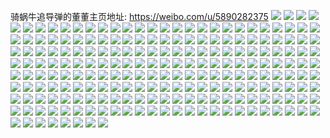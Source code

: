 骑蜗牛追导弹的董董主页地址: https://weibo.com/u/5890282375 
![](https://wx4.sinaimg.cn/mw2000/006qD1wrly1h8v8clm4q8j30u0140gsu.jpg) 
![](https://wx4.sinaimg.cn/mw2000/006qD1wrly1h8v8clvlujj30u01400z3.jpg) 
![](https://wx4.sinaimg.cn/mw2000/006qD1wrly1h8v8cm4df0j30u0140gsa.jpg) 
![](https://wx4.sinaimg.cn/mw2000/006qD1wrly1h8v8cmc0llj30u0140n52.jpg) 
![](https://wx4.sinaimg.cn/mw2000/006qD1wrly1h8oqb6934pj30u01p0jxu.jpg) 
![](https://wx4.sinaimg.cn/mw2000/006qD1wrly1h85t7z0irej30wh1qtjwz.jpg) 
![](https://wx4.sinaimg.cn/mw2000/006qD1wrly1h85t81y2gmj329p36chdw.jpg) 
![](https://wx4.sinaimg.cn/mw2000/006qD1wrly1h85t84maibj31cw36c1ky.jpg) 
![](https://wx4.sinaimg.cn/mw2000/006qD1wrly1h85t8813zhj319s36chdu.jpg) 
![](https://wx4.sinaimg.cn/mw2000/006qD1wrly1h85t8b55mbj316t36cqv5.jpg) 
![](https://wx4.sinaimg.cn/mw2000/006qD1wrly1h85t8cydaej313y1haqqd.jpg) 
![](https://wx4.sinaimg.cn/mw2000/006qD1wrly1h85t9miteyj31ou2akhdt.jpg) 
![](https://wx4.sinaimg.cn/mw2000/006qD1wrly1h85t9qtwe9j316w36ce83.jpg) 
![](https://wx4.sinaimg.cn/mw2000/006qD1wrly1h85t9s0p75j311k1cg7uj.jpg) 
![](https://wx4.sinaimg.cn/mw2000/006qD1wrly1h7j0x1momwj31sc2ds7wh.jpg) 
![](https://wx4.sinaimg.cn/mw2000/006qD1wrly1h7j0x4jt1nj32c035le84.jpg) 
![](https://wx4.sinaimg.cn/mw2000/006qD1wrly1h7j0x15g49j315o334u0x.jpg) 
![](https://wx4.sinaimg.cn/mw2000/006qD1wrly1h7j0x6h4gnj315o334x6p.jpg) 
![](https://wx4.sinaimg.cn/mw2000/006qD1wrly1h7j0x8a0fdj315o334x6p.jpg) 
![](https://wx4.sinaimg.cn/mw2000/006qD1wrly1h7j0x971r6j325o2vk4qq.jpg) 
![](https://wx4.sinaimg.cn/mw2000/006qD1wrly1h7855mesm7j31zv2o31ky.jpg) 
![](https://wx4.sinaimg.cn/mw2000/006qD1wrly1h7855kptfej30wi1bjtby.jpg) 
![](https://wx4.sinaimg.cn/mw2000/006qD1wrly1h7855nrijwj30ul131dkf.jpg) 
![](https://wx4.sinaimg.cn/mw2000/006qD1wrly1h7855qn8mnj32j52bgx6p.jpg) 
![](https://wx4.sinaimg.cn/mw2000/006qD1wrly1h785640f5xj32c03404qs.jpg) 
![](https://wx4.sinaimg.cn/mw2000/006qD1wrly1h6tocplqljj30wi1c3n02.jpg) 
![](https://wx4.sinaimg.cn/mw2000/006qD1wrly1h6tocp7eplj30wf1bwqgs.jpg) 
![](https://wx4.sinaimg.cn/mw2000/006qD1wrly1h6env0wwo0j3292302gw1.jpg) 
![](https://wx4.sinaimg.cn/mw2000/006qD1wrly1h6env1rh90j327y2ym7wi.jpg) 
![](https://wx4.sinaimg.cn/mw2000/006qD1wrly1h6env2mualj329931q12k.jpg) 
![](https://wx4.sinaimg.cn/mw2000/006qD1wrly1h5upyulxjej31sc2dshdt.jpg) 
![](https://wx4.sinaimg.cn/mw2000/006qD1wrly1h5upyvl0blj31qb2b3b29.jpg) 
![](https://wx4.sinaimg.cn/mw2000/006qD1wrly1h5upywc5hbj31ox2cqaxm.jpg) 
![](https://wx4.sinaimg.cn/mw2000/006qD1wrly1h5mp0mzu8nj30u214cgut.jpg) 
![](https://wx4.sinaimg.cn/mw2000/006qD1wrly1h4zqc6ij1jj31da1rnnl1.jpg) 
![](https://wx4.sinaimg.cn/mw2000/006qD1wrly1h4zqca5c8rj31ps2ae1kx.jpg) 
![](https://wx4.sinaimg.cn/mw2000/006qD1wrly1h4wcpn5v2pj30u0159ndo.jpg) 
![](https://wx4.sinaimg.cn/mw2000/006qD1wrly1h4wcpozfdej30u014f178.jpg) 
![](https://wx4.sinaimg.cn/mw2000/006qD1wrly1h4if7hrq1yj30t7138alf.jpg) 
![](https://wx4.sinaimg.cn/mw2000/006qD1wrly1h4if7i8zcnj31sc2dse81.jpg) 
![](https://wx4.sinaimg.cn/mw2000/006qD1wrly1h4if7ilxsmj30tz12nk2v.jpg) 
![](https://wx4.sinaimg.cn/mw2000/006qD1wrly1h46jhp04jbj33402c0e83.jpg) 
![](https://wx4.sinaimg.cn/mw2000/006qD1wrly1h46jhu5crwj30wf10l7dc.jpg) 
![](https://wx4.sinaimg.cn/mw2000/006qD1wrly1h46jhulj5xj30u01hc12i.jpg) 
![](https://wx4.sinaimg.cn/mw2000/006qD1wrly1h46jhv2v1hj30u01hcnaq.jpg) 
![](https://wx4.sinaimg.cn/mw2000/006qD1wrly1h46jhy2uxdj30u0140wqr.jpg) 
![](https://wx4.sinaimg.cn/mw2000/006qD1wrly1h1u0tos6vqj32ds1sce81.jpg) 
![](https://wx4.sinaimg.cn/mw2000/006qD1wrly1h1u0tpbdt1j31vi1e64os.jpg) 
![](https://wx4.sinaimg.cn/mw2000/006qD1wrly1h1nefg34njj32ai1qob29.jpg) 
![](https://wx4.sinaimg.cn/mw2000/006qD1wrly1h1nefh53ipj31nj19r4oo.jpg) 
![](https://wx4.sinaimg.cn/mw2000/006qD1wrly1h1nefhiz5gj32ds1schdt.jpg) 
![](https://wx4.sinaimg.cn/mw2000/006qD1wrly1h1nefhy1qqj32ds1scb29.jpg) 
![](https://wx4.sinaimg.cn/mw2000/006qD1wrly1h1nefiif1cj32ds1schb7.jpg) 
![](https://wx4.sinaimg.cn/mw2000/006qD1wrly1h1nefix94tj32ds1sce81.jpg) 
![](https://wx4.sinaimg.cn/mw2000/006qD1wrly1h1h9tuhii0j31sc2ds7wi.jpg) 
![](https://wx4.sinaimg.cn/mw2000/006qD1wrly1h1h9tv4g20j31sc2ds7wi.jpg) 
![](https://wx4.sinaimg.cn/mw2000/006qD1wrly1h1h9tw15lej31sc2ds4qq.jpg) 
![](https://wx4.sinaimg.cn/mw2000/006qD1wrly1h01oks8c27j32c0340kjl.jpg) 
![](https://wx4.sinaimg.cn/mw2000/006qD1wrly1gzofct3jerj31fa1wde81.jpg) 
![](https://wx4.sinaimg.cn/mw2000/006qD1wrly1gzofcwdd36j31wq2jn7wj.jpg) 
![](https://wx4.sinaimg.cn/mw2000/006qD1wrly1gzofd23zqgj32c03404qs.jpg) 
![](https://wx4.sinaimg.cn/mw2000/006qD1wrly1gz3sttey83j31uo2gwb2a.jpg) 
![](https://wx4.sinaimg.cn/mw2000/006qD1wrly1gz3stw0duej31fy1x9b29.jpg) 
![](https://wx4.sinaimg.cn/mw2000/006qD1wrly1gz3su4xulqj32c0340hdu.jpg) 
![](https://wx4.sinaimg.cn/mw2000/006qD1wrly1gz3stub7jsj31400u0gy4.jpg) 
![](https://wx4.sinaimg.cn/mw2000/006qD1wrly1gz3susuia4j31301g07wh.jpg) 
![](https://wx4.sinaimg.cn/mw2000/006qD1wrly1gz3sumc598j31u62fl7wi.jpg) 
![](https://wx4.sinaimg.cn/mw2000/006qD1wrly1gy9q444zogj315o334u0x.jpg) 
![](https://wx4.sinaimg.cn/mw2000/006qD1wrly1gy9q44inrij315o1ja1gz.jpg) 
![](https://wx4.sinaimg.cn/mw2000/006qD1wrly1gy9q49awgtj32ae2wbhdu.jpg) 
![](https://wx4.sinaimg.cn/mw2000/006qD1wrly1gy9q4baontj320k2orx6q.jpg) 
![](https://wx4.sinaimg.cn/mw2000/006qD1wrly1gy9q4q2pq4j323u35s7wj.jpg) 
![](https://wx4.sinaimg.cn/mw2000/006qD1wrgy1gy4d3pd0j5j32c03401ky.jpg) 
![](https://wx4.sinaimg.cn/mw2000/006qD1wrly1gxqfxhfaqzj32c033yx6q.jpg) 
![](https://wx4.sinaimg.cn/mw2000/006qD1wrly1gxqfxl65sbj32c033y7wj.jpg) 
![](https://wx4.sinaimg.cn/mw2000/006qD1wrly1gxqfxoo8i2j32c033ynpe.jpg) 
![](https://wx4.sinaimg.cn/mw2000/006qD1wrly1gx6fthr56qj30u00u0go1.jpg) 
![](https://wx4.sinaimg.cn/mw2000/006qD1wrly1gx6fti5scgj30u00u0gs7.jpg) 
![](https://wx4.sinaimg.cn/mw2000/006qD1wrly1gx6ftjjcubj32c0340b2a.jpg) 
![](https://wx4.sinaimg.cn/mw2000/006qD1wrly1gx6ftb1hrhj32c0340b2c.jpg) 
![](https://wx4.sinaimg.cn/mw2000/006qD1wrly1gx6fth2s2dj32142mse82.jpg) 
![](https://wx4.sinaimg.cn/mw2000/006qD1wrly1gx6fubnjvaj32c0340hdw.jpg) 
![](https://wx4.sinaimg.cn/mw2000/006qD1wrly1gx6fu4nrsqj32c0340hdt.jpg) 
![](https://wx4.sinaimg.cn/mw2000/006qD1wrly1gx6ftddnv5j33402c0qv5.jpg) 
![](https://wx4.sinaimg.cn/mw2000/006qD1wrly1gx6ftfel01j30v41077cb.jpg) 
![](https://wx4.sinaimg.cn/mw2000/006qD1wrly1gvye8soawrj32c03404qr.jpg) 
![](https://wx4.sinaimg.cn/mw2000/006qD1wrly1gvye90pnh3j32c0340u0y.jpg) 
![](https://wx4.sinaimg.cn/mw2000/006qD1wrly1gvye9fjpvsj33402c0x6q.jpg) 
![](https://wx4.sinaimg.cn/mw2000/006qD1wrly1gvye92ayppj32c02c0kjl.jpg) 
![](https://wx4.sinaimg.cn/mw2000/006qD1wrly1gvye94l9lbj32c02c0npd.jpg) 
![](https://wx4.sinaimg.cn/mw2000/006qD1wrly1gvye97k5qhj32c0340qv5.jpg) 
![](https://wx4.sinaimg.cn/mw2000/006qD1wrly1gvye9i0teyj30wd16xtlu.jpg) 
![](https://wx4.sinaimg.cn/mw2000/006qD1wrly1gvye9mvte2j31o02801kx.jpg) 
![](https://wx4.sinaimg.cn/mw2000/006qD1wrly1gvye9t2d1uj32c0340x6r.jpg) 
![](https://wx4.sinaimg.cn/mw2000/006qD1wrly1gujcsdpmb8j62c0340hdu02.jpg) 
![](https://wx4.sinaimg.cn/mw2000/006qD1wrly1gujcsio5k5j62c0340e8202.jpg) 
![](https://wx4.sinaimg.cn/mw2000/006qD1wrly1guctc8s32sj60a00b2q3a02.jpg) 
![](https://wx4.sinaimg.cn/mw2000/006qD1wrly1gttzjqztn2j30sj126grq.jpg) 
![](https://wx4.sinaimg.cn/mw2000/006qD1wrly1grena5652xj30zq1bnh0o.jpg) 
![](https://wx4.sinaimg.cn/mw2000/006qD1wrly1grenc6t2ksj32c03407wl.jpg) 
![](https://wx4.sinaimg.cn/mw2000/006qD1wrly1grenc9ym8nj30rs1jktsa.jpg) 
![](https://wx4.sinaimg.cn/mw2000/006qD1wrly1grenblisubj30rs334npd.jpg) 
![](https://wx4.sinaimg.cn/mw2000/006qD1wrly1grenccb5tej32c02c0qiw.jpg) 
![](https://wx4.sinaimg.cn/mw2000/006qD1wrly1grencfl2u0j32c02c0az7.jpg) 
![](https://wx4.sinaimg.cn/mw2000/006qD1wrly1grenci3acgj32c02c019m.jpg) 
![](https://wx4.sinaimg.cn/mw2000/006qD1wrly1grenclom16j32c02c0wz3.jpg) 
![](https://wx4.sinaimg.cn/mw2000/006qD1wrly1grenbfk5mjj32c0340b18.jpg) 
![](https://wx4.sinaimg.cn/mw2000/006qD1wrly1gr6nf3nxonj32c03407s8.jpg) 
![](https://wx4.sinaimg.cn/mw2000/006qD1wrly1gr6nf1xusrj33402c0tyr.jpg) 
![](https://wx4.sinaimg.cn/mw2000/006qD1wrly1gr6nf5cx20j32c03404qp.jpg) 
![](https://wx4.sinaimg.cn/mw2000/006qD1wrly1gr6nf7ej80j32c0340qv5.jpg) 
![](https://wx4.sinaimg.cn/mw2000/006qD1wrly1gqtfxnnv62j30u00y6n5u.jpg) 
![](https://wx4.sinaimg.cn/mw2000/006qD1wrly1gpzn91zputj30u00u0wki.jpg) 
![](https://wx4.sinaimg.cn/mw2000/006qD1wrly1gpzn92tj9jj30u00u0aiv.jpg) 
![](https://wx4.sinaimg.cn/mw2000/006qD1wrly1gpzn941ymvj30u00u0n7j.jpg) 
![](https://wx4.sinaimg.cn/mw2000/006qD1wrly1gpzn9577nhj30u00u0tjj.jpg) 
![](https://wx4.sinaimg.cn/mw2000/006qD1wrly1gpzn90nry7j30u00u07f4.jpg) 
![](https://wx4.sinaimg.cn/mw2000/006qD1wrly1gpzn960zuuj30u00u0afc.jpg) 
![](https://wx4.sinaimg.cn/mw2000/006qD1wrly1gpzn96wumvj30u00u0thj.jpg) 
![](https://wx4.sinaimg.cn/mw2000/006qD1wrly1gpzn99iquqj30u00u0n3s.jpg) 
![](https://wx4.sinaimg.cn/mw2000/006qD1wrly1gpzn97yx1jj30u0140al9.jpg) 
![](https://wx4.sinaimg.cn/mw2000/006qD1wrly1gj7jd7axsrj30u014011t.jpg) 
![](https://wx4.sinaimg.cn/mw2000/006qD1wrly1giid5bt8b4j30u0140q92.jpg) 
![](https://wx4.sinaimg.cn/mw2000/006qD1wrly1giid5cuv3pj30rs1nt1kx.jpg) 
![](https://wx4.sinaimg.cn/mw2000/006qD1wrly1giid5fh9b7j30rs2237wh.jpg) 
![](https://wx4.sinaimg.cn/mw2000/006qD1wrly1giid5gl3qyj30u0140q8m.jpg) 
![](https://wx4.sinaimg.cn/mw2000/006qD1wrly1giid5h7d8zj30u0140k3k.jpg) 
![](https://wx4.sinaimg.cn/mw2000/006qD1wrly1giid5aol4vj30u00yn7fb.jpg) 
![](https://wx4.sinaimg.cn/mw2000/006qD1wrly1giid5idb95j30rs2km7nh.jpg) 
![](https://wx4.sinaimg.cn/mw2000/006qD1wrly1giid5iubcmj30u0140k5d.jpg) 
![](https://wx4.sinaimg.cn/mw2000/006qD1wrly1giid5jts00j30rs223hdt.jpg) 
![](https://wx4.sinaimg.cn/mw2000/006qD1wrly1giejpu0khqj30u0140gpx.jpg) 
![](https://wx4.sinaimg.cn/mw2000/006qD1wrly1giejprxg6mj31400u0q99.jpg) 
![](https://wx4.sinaimg.cn/mw2000/006qD1wrly1giejpul7roj30u0140q9k.jpg) 
![](https://wx4.sinaimg.cn/mw2000/006qD1wrly1giejpw0ji1j31400u0dkk.jpg) 
![](https://wx4.sinaimg.cn/mw2000/006qD1wrly1giawvd7n4mj32c02c0kjl.jpg) 
![](https://wx4.sinaimg.cn/mw2000/006qD1wrly1ghznhiuzijj32c0340u0z.jpg) 
![](https://wx4.sinaimg.cn/mw2000/006qD1wrgy1gh298na94tj32c02c04qs.jpg) 
![](https://wx4.sinaimg.cn/mw2000/006qD1wrgy1gh298tkqwvj32c03407wi.jpg) 
![](https://wx4.sinaimg.cn/mw2000/006qD1wrgy1gh298xkkmzj32c02c0npd.jpg) 
![](https://wx4.sinaimg.cn/mw2000/006qD1wrgy1gh29935tmpj32c02c0b2a.jpg) 
![](https://wx4.sinaimg.cn/mw2000/006qD1wrgy1gh298dgi2xj32c0340npe.jpg) 
![](https://wx4.sinaimg.cn/mw2000/006qD1wrgy1gh2997t8p1j32c0340b29.jpg) 
![](https://wx4.sinaimg.cn/mw2000/006qD1wrly1gfylv80hfjj32c02c0kjo.jpg) 
![](https://wx4.sinaimg.cn/mw2000/006qD1wrly1gfylvbuc35j32c02c0e83.jpg) 
![](https://wx4.sinaimg.cn/mw2000/006qD1wrly1gfylvfnf49j32c02c0qv6.jpg) 
![](https://wx4.sinaimg.cn/mw2000/006qD1wrly1gfylvmjmzgj32c02c0hdx.jpg) 
![](https://wx4.sinaimg.cn/mw2000/006qD1wrly1gfylvpk4efj32c02c04qq.jpg) 
![](https://wx4.sinaimg.cn/mw2000/006qD1wrly1gfylv168qxj32c02c07wi.jpg) 
![](https://wx4.sinaimg.cn/mw2000/006qD1wrly1gesbkb69j1j31ho1ho4h2.jpg) 
![](https://wx4.sinaimg.cn/mw2000/006qD1wrly1gesbkeqiiwj31mb1mb1kx.jpg) 
![](https://wx4.sinaimg.cn/mw2000/006qD1wrly1gesbkgm1llj30yi1fraq5.jpg) 
![](https://wx4.sinaimg.cn/mw2000/006qD1wrly1gesbklg8x1j317r17rb29.jpg) 
![](https://wx4.sinaimg.cn/mw2000/006qD1wrly1gesbksk2z5j31mc1mcwvk.jpg) 
![](https://wx4.sinaimg.cn/mw2000/006qD1wrly1gesbkmuo2pj30zk0zktcf.jpg) 
![](https://wx4.sinaimg.cn/mw2000/006qD1wrly1gesbk8bth0j31mc1mcnep.jpg) 
![](https://wx4.sinaimg.cn/mw2000/006qD1wrly1gesbktrs0lj31jk1jkdri.jpg) 
![](https://wx4.sinaimg.cn/mw2000/006qD1wrly1gesbkvees9j31mc1mcx3o.jpg) 
![](https://wx4.sinaimg.cn/mw2000/006qD1wrly1gerr6eiohkj30qf05n40y.jpg) 
![](https://wx4.sinaimg.cn/mw2000/006qD1wrly1geqzs553jrj32tc1vk1ky.jpg) 
![](https://wx4.sinaimg.cn/mw2000/006qD1wrly1geqzs3p1zuj32tc1vku0x.jpg) 
![](https://wx4.sinaimg.cn/mw2000/006qD1wrly1geqzs6ig5xj31vk2i8u0x.jpg) 
![](https://wx4.sinaimg.cn/mw2000/006qD1wrly1geqzs6zjdsj30zk1hcdmv.jpg) 
![](https://wx4.sinaimg.cn/mw2000/006qD1wrly1gdm8dej93hj30u0140q8v.jpg) 
![](https://wx4.sinaimg.cn/mw2000/006qD1wrly1gdkc5di2wdj30qo0j7dhv.jpg) 
![](https://wx4.sinaimg.cn/mw2000/006qD1wrly1gczlqp418dj31110u07m7.jpg) 
![](https://wx4.sinaimg.cn/mw2000/006qD1wrly1gczlqniqbhj30z00u0tj0.jpg) 
![](https://wx4.sinaimg.cn/mw2000/006qD1wrly1gczlqvl5u6j312a0u0guv.jpg) 
![](https://wx4.sinaimg.cn/mw2000/006qD1wrly1gczlqqxmymj30u00xggyw.jpg) 
![](https://wx4.sinaimg.cn/mw2000/006qD1wrly1gczlqrxc35j30u00yrtl7.jpg) 
![](https://wx4.sinaimg.cn/mw2000/006qD1wrly1gczlqt2qekj30pf0zkqiz.jpg) 
![](https://wx4.sinaimg.cn/mw2000/006qD1wrly1gczlqu78v9j30vo0u0tke.jpg) 
![](https://wx4.sinaimg.cn/mw2000/006qD1wrly1gczlqw8mdzj30lz0skguh.jpg) 
![](https://wx4.sinaimg.cn/mw2000/006qD1wrly1gczlqus6xlj30u30u0n1x.jpg) 
![](https://wx4.sinaimg.cn/mw2000/006qD1wrly1gcy5d6byffj30u0190dpi.jpg) 
![](https://wx4.sinaimg.cn/mw2000/006qD1wrly1gcy5d6ws59j31900u0qb8.jpg) 
![](https://wx4.sinaimg.cn/mw2000/006qD1wrly1gcy5d7hnnmj30u0190wtg.jpg) 
![](https://wx4.sinaimg.cn/mw2000/006qD1wrly1gcy5d83fs6j31900u0qag.jpg) 
![](https://wx4.sinaimg.cn/mw2000/006qD1wrly1gcy5d94vjoj30u0150tmj.jpg) 
![](https://wx4.sinaimg.cn/mw2000/006qD1wrly1gcy5d9zha5j30zf0u04a0.jpg) 
![](https://wx4.sinaimg.cn/mw2000/006qD1wrly1gcy5dafeyoj30on17swlt.jpg) 
![](https://wx4.sinaimg.cn/mw2000/006qD1wrly1gcy5db1h4bj315h0u0k1d.jpg) 
![](https://wx4.sinaimg.cn/mw2000/006qD1wrly1gcy5d5pxpdj315z0u0ahx.jpg) 
![](https://wx4.sinaimg.cn/mw2000/006qD1wrly1gcjcwe94ihj314i0u0dpq.jpg) 
![](https://wx4.sinaimg.cn/mw2000/006qD1wrly1gcjcwdt3xcj315g0u0wia.jpg) 
![](https://wx4.sinaimg.cn/mw2000/006qD1wrly1gcjcwen0qsj315g0u0jyb.jpg) 
![](https://wx4.sinaimg.cn/mw2000/006qD1wrly1gcjcwf2er3j312g0u0gq9.jpg) 
![](https://wx4.sinaimg.cn/mw2000/006qD1wrly1g8qzr8qwr3j30u00u0q8p.jpg) 
![](https://wx4.sinaimg.cn/mw2000/006qD1wrly1g8qzra7hihj30u00u0106.jpg) 
![](https://wx4.sinaimg.cn/mw2000/006qD1wrly1g8qzr6dgm1j30u00vftk0.jpg) 
![](https://wx4.sinaimg.cn/mw2000/006qD1wrly1g6zc0osht5j30rs1qikjd.jpg) 
![](https://wx4.sinaimg.cn/mw2000/006qD1wrly1g6zc0qpe94j30rs27zb29.jpg) 
![](https://wx4.sinaimg.cn/mw2000/006qD1wrly1g6zc0tk7qzj30rs383qv5.jpg) 
![](https://wx4.sinaimg.cn/mw2000/006qD1wrly1g6zc0x02gpj30rs2mxhdt.jpg) 
![](https://wx4.sinaimg.cn/mw2000/006qD1wrly1g6zc11ulq7j30rs2rkkjl.jpg) 
![](https://wx4.sinaimg.cn/mw2000/006qD1wrly1g6zc14tl73j30rs2bc4qp.jpg) 
![](https://wx4.sinaimg.cn/mw2000/006qD1wrly1g6zc02n5nsj30rs2bd7wh.jpg) 
![](https://wx4.sinaimg.cn/mw2000/006qD1wrly1g6zc17xx8qj30rs2spx6p.jpg) 
![](https://wx4.sinaimg.cn/mw2000/006qD1wrly1g6zc1a4rgrj30rs2x6hdt.jpg) 
![](https://wx4.sinaimg.cn/mw2000/006qD1wrly1g6yw1zdl3vj32c0340kjm.jpg) 
![](https://wx4.sinaimg.cn/mw2000/006qD1wrly1g6yw21z61sj32x426ub2a.jpg) 
![](https://wx4.sinaimg.cn/mw2000/006qD1wrly1g6yw2arco8j32c03407wi.jpg) 
![](https://wx4.sinaimg.cn/mw2000/006qD1wrly1g6yw2faervj33402c01kz.jpg) 
![](https://wx4.sinaimg.cn/mw2000/006qD1wrly1g6yw2ieffkj33402c0hdu.jpg) 
![](https://wx4.sinaimg.cn/mw2000/006qD1wrly1g6yw731g94j33402c07wi.jpg) 
![](https://wx4.sinaimg.cn/mw2000/006qD1wrly1g6yw71yng8j32u424n7wi.jpg) 
![](https://wx4.sinaimg.cn/mw2000/006qD1wrly1g6yw74rsnlj33402c0u0x.jpg) 
![](https://wx4.sinaimg.cn/mw2000/006qD1wrly1g6yw76m6w0j32se23cu0x.jpg) 
![](https://wx4.sinaimg.cn/mw2000/006qD1wrly1g658lvlm9bj30u01exwx8.jpg) 
![](https://wx4.sinaimg.cn/mw2000/006qD1wrly1g4v3myy7z6j30rs2bcana.jpg) 
![](https://wx4.sinaimg.cn/mw2000/006qD1wrly1g4v3mze2k5j30rs2bcdrl.jpg) 
![](https://wx4.sinaimg.cn/mw2000/006qD1wrly1g4v3mzy1saj30rs1jkwmq.jpg) 
